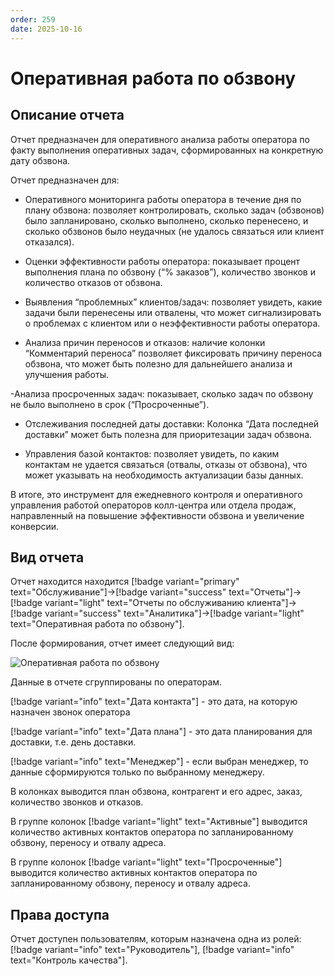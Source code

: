 ```yaml
---
order: 259
date: 2025-10-16
---
```

# Оперативная работа по обзвону

## Описание отчета

Отчет предназначен для оперативного анализа работы оператора по факту выполнения оперативных задач, сформированных на конкретную дату обзвона.

Отчет предназначен для:

- Оперативного мониторинга работы оператора в течение дня по плану обзвона: позволяет контролировать, сколько задач (обзвонов) было запланировано, сколько выполнено, сколько перенесено, 
и сколько обзвонов было неудачных (не удалось связаться или клиент отказался).

- Оценки эффективности работы оператора: показывает процент выполнения плана по обзвону (“% заказов”), количество звонков и количество отказов от обзвона.

- Выявления “проблемных” клиентов/задач: позволяет увидеть, какие задачи были перенесены или отвалены, что может сигнализировать о проблемах с клиентом или о неэффективности работы оператора.

- Анализа причин переносов и отказов: наличие колонки “Комментарий переноса” позволяет фиксировать причину переноса обзвона, что может быть полезно для дальнейшего анализа и улучшения работы.

-Анализа просроченных задач: показывает, сколько задач по обзвону не было выполнено в срок (“Просроченные”).

- Отслеживания последней даты доставки: Колонка “Дата последней доставки” может быть полезна для приоритезации задач обзвона.

- Управления базой контактов: позволяет увидеть, по каким контактам не удается связаться (отвалы, отказы от обзвона), что может указывать на необходимость актуализации базы данных.

В итоге, это инструмент для ежедневного контроля и оперативного управления работой операторов колл-центра или отдела продаж, направленный на повышение эффективности обзвона и увеличение конверсии.

## Вид отчета

Отчет находится находится [!badge variant="primary" text="Обслуживание"]->[!badge variant="success" text="Отчеты"]->[!badge variant="light" text="Отчеты по обслуживанию клиента"]->[!badge variant="success" text="Аналитика"]->[!badge variant="light" text="Оперативная работа по обзвону"].

После формирования, отчет имеет следующий вид:

![Оперативная работа по обзвону](/images/Отчет_оперативная_работа_по_обзвону.jpg)

Данные в отчете сгруппированы по операторам.

[!badge variant="info" text="Дата контакта"] - это дата, на которую назначен звонок оператора

[!badge variant="info" text="Дата плана"] - это дата планирования для доставки, т.е. день доставки.

[!badge variant="info" text="Менеджер"] - если выбран менеджер, то данные сформируются только по выбранному менеджеру.

В колонках выводится план обзвона, контрагент и его адрес, заказ, количество звонков и отказов.

В группе колонок [!badge variant="light" text="Активные"] выводится количество активных контактов оператора по запланированному обзвону, переносу и отвалу адреса.

В группе колонок [!badge variant="light" text="Просроченные"] выводится количество активных контактов оператора по запланированному обзвону, переносу и отвалу адреса.

## Права доступа

Отчет доступен пользователям, которым назначена одна из ролей: [!badge variant="info" text="Руководитель"], [!badge variant="info" text="Контроль качества"].

